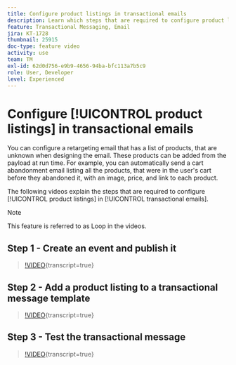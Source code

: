 ```yaml
---
title: Configure product listings in transactional emails
description: Learn which steps that are required to configure product listings in transactional emails.
feature: Transactional Messaging, Email
jira: KT-1728
thumbnail: 25915
doc-type: feature video
activity: use
team: TM
exl-id: 62d0d756-e9b9-4656-94ba-bfc113a7b5c9
role: User, Developer
level: Experienced
---
```

# Configure [!UICONTROL product listings] in transactional emails

You can configure a retargeting email that has a list of products, that are unknown when designing the email. These products can be added from the payload at run time. For example, you can automatically send a cart abandonment email listing all the products, that were in the user's cart before they abandoned it, with an image, price, and link to each product.

The following videos explain the steps that are required to configure [!UICONTROL product listings] in [!UICONTROL transactional emails].

>[!NOTE]
>
>This feature is referred to as Loop in the videos.

## Step 1 - Create an event and publish it

>[!VIDEO](https://video.tv.adobe.com/v/25914?learn=on){transcript=true}

## Step 2 - Add a product listing to a transactional message template

>[!VIDEO](https://video.tv.adobe.com/v/25915?learn=on){transcript=true}

## Step 3 - Test the transactional message

>[!VIDEO](https://video.tv.adobe.com/v/25916?learn=on){transcript=true}
